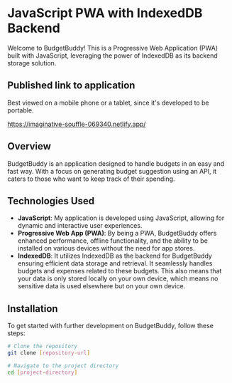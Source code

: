 # JavaScript PWA with IndexedDB Backend

Welcome to BudgetBuddy! This is a Progressive Web Application (PWA) built with JavaScript, leveraging the power of IndexedDB as its backend storage solution.

## Published link to application

Best viewed on a mobile phone or a tablet, since it's developed to be portable.

https://imaginative-souffle-069340.netlify.app/

## Overview

BudgetBuddy is an application designed to handle budgets in an easy and fast way. With a focus on generating budget suggestion using an API, it caters to those who want to keep track of their spending. 

## Technologies Used

- **JavaScript**: My application is developed using JavaScript, allowing for dynamic and interactive user experiences.
- **Progressive Web App (PWA)**: By being a PWA, BudgetBuddy offers enhanced performance, offline functionality, and the ability to be installed on various devices without the need for app stores.
- **IndexedDB**: It utilizes IndexedDB as the backend for BudgetBuddy ensuring efficient data storage and retrieval. It seamlessly handles budgets and expenses related to these budgets.
                 This also means that your data is only stored locally on your own device, which means no sensitive data is used elsewhere but on your own device. 

## Installation

To get started with further development on BudgetBuddy, follow these steps:

```bash
# Clone the repository
git clone [repository-url]

# Navigate to the project directory
cd [project-directory]
